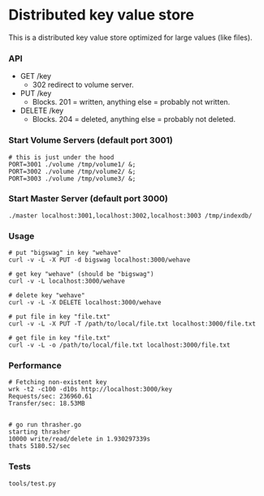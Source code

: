 # Distributed key value store
This is a distributed key value store optimized for large values (like files).


### API

- GET /key
  - 302 redirect to volume server.
- PUT /key
  - Blocks. 201 = written, anything else = probably not written.
- DELETE /key
  - Blocks. 204 = deleted, anything else = probably not deleted.

### Start Volume Servers (default port 3001)

```
# this is just under the hood
PORT=3001 ./volume /tmp/volume1/ &;
PORT=3002 ./volume /tmp/volume2/ &;
PORT=3003 ./volume /tmp/volume3/ &;
```

### Start Master Server (default port 3000)

```
./master localhost:3001,localhost:3002,localhost:3003 /tmp/indexdb/
```


### Usage

```
# put "bigswag" in key "wehave"
curl -v -L -X PUT -d bigswag localhost:3000/wehave

# get key "wehave" (should be "bigswag")
curl -v -L localhost:3000/wehave

# delete key "wehave"
curl -v -L -X DELETE localhost:3000/wehave

# put file in key "file.txt"
curl -v -L -X PUT -T /path/to/local/file.txt localhost:3000/file.txt

# get file in key "file.txt"
curl -v -L -o /path/to/local/file.txt localhost:3000/file.txt
```

### Performance

```
# Fetching non-existent key
wrk -t2 -c100 -d10s http://localhost:3000/key
Requests/sec: 236960.61
Transfer/sec: 18.53MB


# go run thrasher.go
starting thrasher
10000 write/read/delete in 1.930297339s
thats 5180.52/sec
```

### Tests
```
tools/test.py
```
